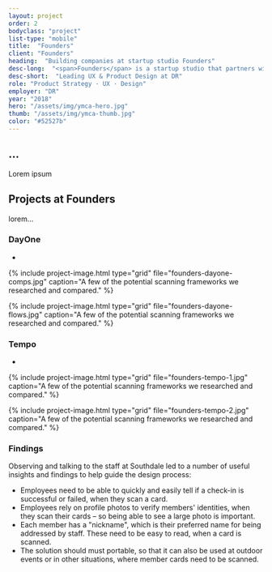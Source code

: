 ```yaml
---
layout: project
order: 2
bodyclass: "project"
list-type: "mobile"
title:  "Founders"
client: "Founders"
heading:  "Building companies at startup studio Founders"
desc-long:  "<span>Founders</span> is a startup studio that partners with entrepreneurs, designers and developers to build products and launch startups from scratch."
desc-short:  "Leading UX & Product Design at DR"
role: "Product Strategy · UX · Design"
employer: "DR"
year: "2018"
hero: "/assets/img/ymca-hero.jpg"
thumb: "/assets/img/ymca-thumb.jpg"
color: "#52527b"
---
```


## ...
Lorem ipsum


## Projects at Founders
lorem...
### DayOne
-
{% include project-image.html type="grid" file="founders-dayone-comps.jpg" caption="A few of the potential scanning frameworks we researched and compared." %}

{% include project-image.html type="grid" file="founders-dayone-flows.jpg" caption="A few of the potential scanning frameworks we researched and compared." %}

### Tempo
-
{% include project-image.html type="grid" file="founders-tempo-1.jpg" caption="A few of the potential scanning frameworks we researched and compared." %}

{% include project-image.html type="grid" file="founders-tempo-2.jpg" caption="A few of the potential scanning frameworks we researched and compared." %}


### Findings
Observing and talking to the staff at Southdale led to a number of useful insights and findings to help guide the design process:

+ Employees need to be able to quickly and easily tell if a check-in is successful or failed, when they scan a card.
+ Employees rely on profile photos to verify members' identities, when they scan their cards – so being able to see a large photo is important.
+ Each member has a "nickname", which is their preferred name for being addressed by staff. These need to be easy to read, when a card is scanned.
+ The solution should must portable, so that it can also be used at outdoor events or in other situations, where member cards need to be scanned.
